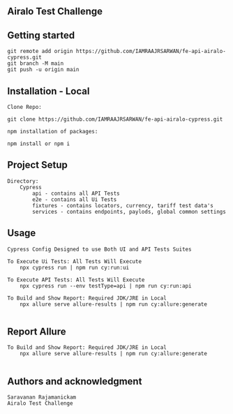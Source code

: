 ## Airalo Test Challenge

## Getting started
```
git remote add origin https://github.com/IAMRAAJRSARWAN/fe-api-airalo-cypress.git
git branch -M main
git push -u origin main
```

## Installation - Local

```
Clone Repo: 

git clone https://github.com/IAMRAAJRSARWAN/fe-api-airalo-cypress.git

npm installation of packages: 

npm install or npm i 
```

## Project Setup
```
Directory:
    Cypress
        api - contains all API Tests
        e2e - contains all Ui Tests
        fixtures - contains locators, currency, tariff test data's
        services - contains endpoints, paylods, global common settings 
```

## Usage
```
Cypress Config Designed to use Both UI and API Tests Suites

To Execute Ui Tests: All Tests Will Execute
    npx cypress run | npm run cy:run:ui
    
To Execute API Tests: All Tests Will Execute
    npx cypress run --env testType=api | npm run cy:run:api
    
To Build and Show Report: Required JDK/JRE in Local
    npx allure serve allure-results | npm run cy:allure:generate
    
```

## Report Allure
```    
To Build and Show Report: Required JDK/JRE in Local
    npx allure serve allure-results | npm run cy:allure:generate
    
```

## Authors and acknowledgment
```
Saravanan Rajamanickam
Airalo Test Challenge
```